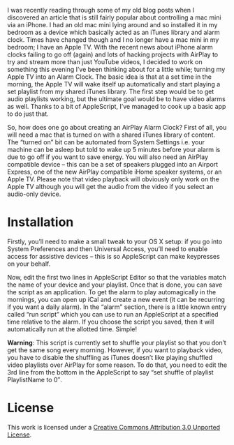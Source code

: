 I was recently reading through some of my old blog posts when I discovered an article that is still fairly popular about controlling a mac mini via an iPhone. I had an old mac mini lying around and so installed it in my bedroom as a device which basically acted as an iTunes library and alarm clock. Times have changed though and I no longer have a mac mini in my bedroom; I have an Apple TV. With the recent news about iPhone alarm clocks failing to go off (again) and lots of hacking projects with AirPlay to try and stream more than just YouTube videos, I decided to work on something this evening I’ve been thinking about for a little while; turning my Apple TV into an Alarm Clock. The basic idea is that at a set time in the morning, the Apple TV will wake itself up automatically and start playing a set playlist from my shared iTunes library. The first step would be to get audio playlists working, but the ultimate goal would be to have video alarms as well. Thanks to a bit of AppleScript, I’ve managed to cook up a basic app to do just that.

So, how does one go about creating an AirPlay Alarm Clock? First of all, you will need a mac that is turned on with a shared iTunes library of content. The “turned on” bit can be automated from System Settings i.e. your machine can be asleep but told to wake up 5 minutes before your alarm is due to go off if you want to save energy. You will also need an AirPlay compatible device – this can be a set of speakers plugged into an Airport Express, one of the new AirPlay compatible iHome speaker systems, or an Apple TV. Please note that video playback will obviously only work on the Apple TV although you will get the audio from the video if you select an audio-only device.

Installation
============

Firstly, you’ll need to make a small tweak to your OS X setup: if you go into System Preferences and then Universal Access, you’ll need to enable access for assistive devices – this is so AppleScript can make keypresses on your behalf.

Now, edit the first two lines in AppleScript Editor so that the variables match the name of your device and your playlist. Once that is done, you can save the script as an application. To get the alarm to play automagically in the mornings, you can open up iCal and create a new event (it can be recurring if you want a daily alarm). In the “alarm” section, there is a little known entry called “run script” which you can use to run an AppleScript at a specified time relative to the alarm. If you choose the script you saved, then it will automatically run at the allotted time. Simple!

**Warning**: This script is currently set to shuffle your playlist so that you don’t get the same song every morning. However, if you want to playback video, you have to disable the shuffling as iTunes doesn’t like playing shuffled video playlists over AirPlay for some reason. To do that, you need to edit the 3rd line from the bottom in the AppleScript to say “set shuffle of playlist PlaylistName to 0″.

License
=======

This work is licensed under a [Creative Commons Attribution 3.0 Unported License](http://creativecommons.org/licenses/by/3.0/).


